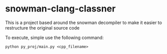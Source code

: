 # snowman-clang-classner
This is a project based around the snowman decompiler to make it easier to restructure the original source code

To execute, simple use the following command:

```
python py_proj/main.py <cpp_filename>
```
